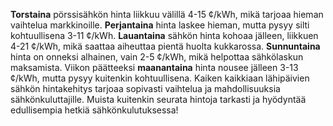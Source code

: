 **Torstaina** pörssisähkön hinta liikkuu välillä 4-15 ¢/kWh, mikä tarjoaa hieman vaihtelua markkinoille. **Perjantaina** hinta laskee hieman, mutta pysyy silti kohtuullisena 3-11 ¢/kWh. **Lauantaina** sähkön hinta kohoaa jälleen, liikkuen 4-21 ¢/kWh, mikä saattaa aiheuttaa pientä huolta kukkarossa. **Sunnuntaina** hinta on onneksi alhainen, vain 2-5 ¢/kWh, mikä helpottaa sähkölaskun maksamista. Viikon päätteeksi **maanantaina** hinta nousee jälleen 3-13 ¢/kWh, mutta pysyy kuitenkin kohtuullisena. Kaiken kaikkiaan lähipäivien sähkön hintakehitys tarjoaa sopivasti vaihtelua ja mahdollisuuksia sähkönkuluttajille. Muista kuitenkin seurata hintoja tarkasti ja hyödyntää edullisempia hetkiä sähkönkulutuksessa!